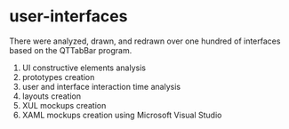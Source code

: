 # user-interfaces

There were analyzed, drawn, and redrawn over one hundred of interfaces based on the QTTabBar program.

1. UI constructive elements analysis
2. prototypes creation
3. user and interface interaction time analysis
4. layouts creation
5. XUL mockups creation
6. XAML mockups creation using Microsoft Visual Studio
